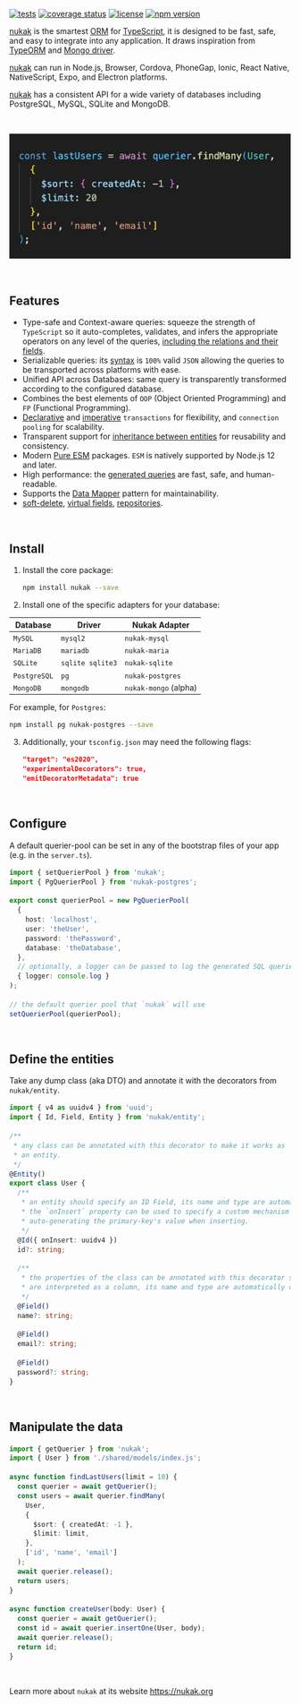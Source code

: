 <!-- ![code](/assets/code.webp 'code') -->

[![tests](https://github.com/rogerpadilla/nukak/actions/workflows/tests.yml/badge.svg)](https://github.com/rogerpadilla/nukak) [![coverage status](https://coveralls.io/repos/rogerpadilla/nukak/badge.svg?branch=main)](https://coveralls.io/r/rogerpadilla/nukak?branch=main) [![license](https://img.shields.io/badge/license-MIT-blue.svg)](https://github.com/rogerpadilla/nukak/blob/main/LICENSE) [![npm version](https://badge.fury.io/js/nukak.svg)](https://badge.fury.io/js/nukak)

[nukak](https://nukak.org) is the smartest [ORM](https://en.wikipedia.org/wiki/Object%E2%80%93relational_mapping) for [TypeScript](http://www.typescriptlang.org), it is designed to be fast, safe, and easy to integrate into any application. It draws inspiration from [TypeORM](https://typeorm.io) and [Mongo driver](https://www.mongodb.com/docs/drivers/node/current/fundamentals/crud/query-document/).

[nukak](https://nukak.org) can run in Node.js, Browser, Cordova, PhoneGap, Ionic, React Native, NativeScript, Expo, and Electron platforms.

[nukak](https://nukak.org) has a consistent API for a wide variety of databases including PostgreSQL, MySQL, SQLite and MongoDB.

&nbsp;

![Sample code](./assets/code-s.jpg?raw=true 'Same code')

&nbsp;

## Features

- Type-safe and Context-aware queries: squeeze the strength of `TypeScript` so it auto-completes, validates, and infers the appropriate operators on any level of the queries, [including the relations and their fields](https://www.nukak.org/docs/querying-relations).
- Serializable queries: its [syntax](https://nukak.org/docs/querying-logical-operators) is `100%` valid `JSON` allowing the queries to be transported across platforms with ease.
- Unified API across Databases: same query is transparently transformed according to the configured database.
- Combines the best elements of `OOP` (Object Oriented Programming) and `FP` (Functional Programming).
- [Declarative](https://nukak.org/docs/transactions-declarative) and [imperative](https://nukak.org/docs/transactions-imperative) `transactions` for flexibility, and `connection pooling` for scalability.
- Transparent support for [inheritance between entities](https://nukak.org/docs/entities-inheritance) for reusability and consistency.
- Modern [Pure ESM](https://gist.github.com/sindresorhus/a39789f98801d908bbc7ff3ecc99d99c) packages. `ESM` is natively supported by Node.js 12 and later.
- High performance: the [generated queries](https://www.nukak.org/docs/querying-logical-operators) are fast, safe, and human-readable.
- Supports the [Data Mapper](https://en.wikipedia.org/wiki/Data_mapper_pattern) pattern for maintainability.
- [soft-delete](https://nukak.org/docs/entities-soft-delete), [virtual fields](https://nukak.org/docs/entities-virtual-fields), [repositories](https://nukak.org/docs/querying-repository).

&nbsp;

## Install

1. Install the core package:

   ```sh
   npm install nukak --save
   ```

2. Install one of the specific adapters for your database:

| Database     | Driver           | Nukak Adapter         |
| ------------ | ---------------- | --------------------- |
| `MySQL`      | `mysql2`         | `nukak-mysql`         |
| `MariaDB`    | `mariadb`        | `nukak-maria`         |
| `SQLite`     | `sqlite sqlite3` | `nukak-sqlite`        |
| `PostgreSQL` | `pg`             | `nukak-postgres`      |
| `MongoDB`    | `mongodb`        | `nukak-mongo` (alpha) |

For example, for `Postgres`:

```sh
npm install pg nukak-postgres --save
```

3. Additionally, your `tsconfig.json` may need the following flags:

   ```json
   "target": "es2020",
   "experimentalDecorators": true,
   "emitDecoratorMetadata": true
   ```

&nbsp;

## Configure

A default querier-pool can be set in any of the bootstrap files of your app (e.g. in the `server.ts`).

```ts
import { setQuerierPool } from 'nukak';
import { PgQuerierPool } from 'nukak-postgres';

export const querierPool = new PgQuerierPool(
  {
    host: 'localhost',
    user: 'theUser',
    password: 'thePassword',
    database: 'theDatabase',
  },
  // optionally, a logger can be passed to log the generated SQL queries
  { logger: console.log }
);

// the default querier pool that `nukak` will use
setQuerierPool(querierPool);
```

&nbsp;

## Define the entities

Take any dump class (aka DTO) and annotate it with the decorators from `nukak/entity`.

```ts
import { v4 as uuidv4 } from 'uuid';
import { Id, Field, Entity } from 'nukak/entity';

/**
 * any class can be annotated with this decorator to make it works as
 * an entity.
 */
@Entity()
export class User {
  /**
   * an entity should specify an ID Field, its name and type are automatically detected.
   * the `onInsert` property can be used to specify a custom mechanism for
   * auto-generating the primary-key's value when inserting.
   */
  @Id({ onInsert: uuidv4 })
  id?: string;

  /**
   * the properties of the class can be annotated with this decorator so they
   * are interpreted as a column, its name and type are automatically detected.
   */
  @Field()
  name?: string;

  @Field()
  email?: string;

  @Field()
  password?: string;
}
```

&nbsp;

## Manipulate the data

```ts
import { getQuerier } from 'nukak';
import { User } from './shared/models/index.js';

async function findLastUsers(limit = 10) {
  const querier = await getQuerier();
  const users = await querier.findMany(
    User,
    {
      $sort: { createdAt: -1 },
      $limit: limit,
    },
    ['id', 'name', 'email']
  );
  await querier.release();
  return users;
}

async function createUser(body: User) {
  const querier = await getQuerier();
  const id = await querier.insertOne(User, body);
  await querier.release();
  return id;
}
```

&nbsp;

Learn more about `nukak` at its website https://nukak.org
